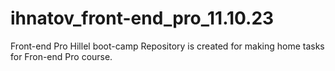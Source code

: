 # ihnatov_front-end_pro_11.10.23
Front-end Pro Hillel boot-camp 
Repository is created for making home tasks for Fron-end Pro course.